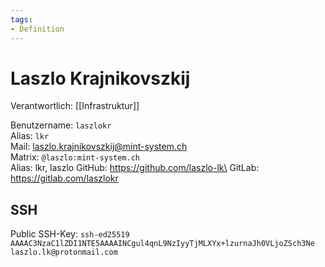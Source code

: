 ```yaml
---
tags:
- Definition
---
```

# Laszlo Krajnikovszkij

Verantwortlich: [[Infrastruktur]]

Benutzername: `laszlokr`\
Alias: `lkr`\
Mail: <laszlo.krajnikovszkij@mint-system.ch>\
Matrix: `@laszlo:mint-system.ch`\
Alias: lkr, laszlo
GitHub: https://github.com/laszlo-lk\
GitLab: <https://gitlab.com/laszlokr>

## SSH

Public SSH-Key: `ssh-ed25519 AAAAC3NzaC1lZDI1NTE5AAAAINCgul4qnL9NzIyyTjMLXYx+lzurnaJh0VLjoZSch3Ne laszlo.lk@protonmail.com`